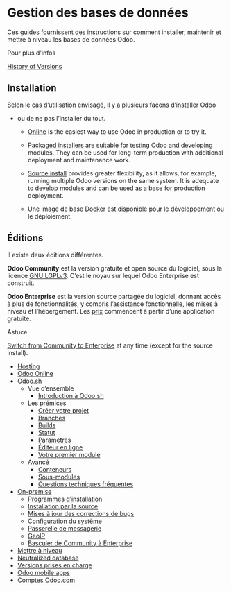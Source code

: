 # Gestion des bases de données

Ces guides fournissent des instructions sur comment installer, maintenir et
mettre à niveau les bases de données Odoo.

Pour plus d'infos

[History of Versions](administration/supported_versions.html)

## Installation

Selon le cas d’utilisation envisagé, il y a plusieurs façons d’installer Odoo
- ou de ne pas l’installer du tout.

  * [Online](administration/odoo_online.html) is the easiest way to use Odoo in production or to try it.

  * [Packaged installers](administration/on_premise/packages.html) are suitable for testing Odoo and developing modules. They can be used for long-term production with additional deployment and maintenance work.

  * [Source install](administration/on_premise/source.html) provides greater flexibility, as it allows, for example, running multiple Odoo versions on the same system. It is adequate to develop modules and can be used as a base for production deployment.

  * Une image de base [Docker](https://hub.docker.com/_/odoo/) est disponible pour le développement ou le déploiement.

## Éditions

Il existe deux éditions différentes.

**Odoo Community** est la version gratuite et open source du logiciel, sous la
licence [GNU LGPLv3](https://github.com/odoo/odoo/blob/master/LICENSE). C’est
le noyau sur lequel Odoo Enterprise est construit.

**Odoo Enterprise** est la version source partagée du logiciel, donnant accès
à plus de fonctionnalités, y compris l’assistance fonctionnelle, les mises à
niveau et l’hébergement. Les [prix](https://www.odoo.com/pricing-plan)
commencent à partir d’une application gratuite.

Astuce

[Switch from Community to
Enterprise](administration/on_premise/community_to_enterprise.html) at any
time (except for the source install).

  * [Hosting](administration/hosting.html)
  * [Odoo Online](administration/odoo_online.html)
  * Odoo.sh
    * Vue d’ensemble
      * [Introduction à Odoo.sh](administration/odoo_sh/overview/introduction.html)
    * Les prémices
      * [Créer votre projet](administration/odoo_sh/getting_started/create.html)
      * [Branches](administration/odoo_sh/getting_started/branches.html)
      * [Builds](administration/odoo_sh/getting_started/builds.html)
      * [Statut](administration/odoo_sh/getting_started/status.html)
      * [Paramètres](administration/odoo_sh/getting_started/settings.html)
      * [Éditeur en ligne](administration/odoo_sh/getting_started/online-editor.html)
      * [Votre premier module](administration/odoo_sh/getting_started/first_module.html)
    * Avancé
      * [Conteneurs](administration/odoo_sh/advanced/containers.html)
      * [Sous-modules](administration/odoo_sh/advanced/submodules.html)
      * [Questions techniques fréquentes](administration/odoo_sh/advanced/frequent_technical_questions.html)
  * [On-premise](administration/on_premise.html)
    * [Programmes d’installation](administration/on_premise/packages.html)
    * [Installation par la source](administration/on_premise/source.html)
    * [Mises à jour des corrections de bugs](administration/on_premise/update.html)
    * [Configuration du système](administration/on_premise/deploy.html)
    * [Passerelle de messagerie](administration/on_premise/email_gateway.html)
    * [GeoIP](administration/on_premise/geo_ip.html)
    * [Basculer de Community à Enterprise](administration/on_premise/community_to_enterprise.html)
  * [Mettre à niveau](administration/upgrade.html)
  * [Neutralized database](administration/neutralized_database.html)
  * [Versions prises en charge](administration/supported_versions.html)
  * [Odoo mobile apps](administration/mobile.html)
  * [Comptes Odoo.com](administration/odoo_accounts.html)

